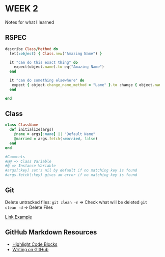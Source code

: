 # WEEK 2
Notes for what I learned
## RSPEC
```ruby
describe Class/Method do
  let(:object) { Class.new("Amazing Name") }

  it "can do this exact thing" do
    expect(object.name).to eq("Amazing Name")
  end

  it "can do something elsewhere" do
   expect { object.change_name_method = "Lame" }.to change { object.name }.to "Lame"
  end

end
````

## Class
```ruby
class ClassName
  def initialize(args)
    @name = args[:name] || "Default Name"
    @married = args.fetch(:married, false)
  end
end

#Comments
#@@ => Class Variable
#@ => Instance Variable
#args[:key] set's nil by default if no matching key is found
#args.fetch(:key) gives an error if no matching key is found
````
## Git
Delete untracked files:
` git clean -n ` => Check what will be deleted
` git clean -d ` => Delete Files

<p><a href="https://github.com/LucasKuhn/notes">Link Example</a></p>

## GitHub Markdown Resources
- [Highlight Code Blocks](https://help.github.com/articles/creating-and-highlighting-code-blocks/)
- [Writing on GitHub](https://help.github.com/categories/writing-on-github/)
